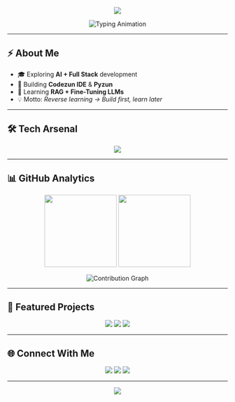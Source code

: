 <!-- Animated GitHub Profile README -->

<p align="center">
  <img src="https://komarev.com/ghpvc/?username=YOURUSERNAME&label=👀%20Profile%20Views&color=blueviolet&style=flat-square" />
</p>

<!-- Typing SVG -->
<p align="center">
  <img src="https://readme-typing-svg.herokuapp.com?font=Fira+Code&weight=600&size=24&duration=4000&pause=1000&color=FF6EC4&center=true&vCenter=true&width=600&lines=Engineering+Student+%7C+AI+Developer;Building+Generative+AI+Apps;Creator+of+Codezun+%26+Pyzun;Reverse+Learning+%F0%9F%94%A5+Build+First+Learn+Later" alt="Typing Animation" />
</p>

---

## ⚡ About Me  
- 🎓 Exploring **AI + Full Stack** development  
- 🚀 Building **Codezun IDE** & **Pyzun**  
- 🌱 Learning **RAG + Fine-Tuning LLMs**  
- 💡 Motto: *Reverse learning → Build first, learn later*  

---

## 🛠️ Tech Arsenal  
<p align="center">
  <img src="https://skillicons.dev/icons?i=python,cpp,js,ts,react,nextjs,nodejs,tailwind,docker,vercel,git,github,vscode,linux&perline=7" />
</p>

---

## 📊 GitHub Analytics  
<p align="center">
  <img src="https://github-readme-stats.vercel.app/api?username=taizun&show_icons=true&theme=radical&hide_border=true&count_private=true" height="165"/>
  <img src="https://github-readme-streak-stats.herokuapp.com/?user=taizun&theme=radical&hide_border=true" height="165"/>
</p>

<p align="center">
  <img src="https://github-readme-activity-graph.vercel.app/graph?username=taizun&theme=react-dark&hide_border=true&area=true" alt="Contribution Graph" />
</p>

---

## 🚀 Featured Projects  
<p align="center">
  <a href="#"><img src="https://img.shields.io/badge/Codezun-3D%20Online%20IDE-FF6EC4?style=for-the-badge&logo=codeforces&logoColor=white"></a>
  <a href="#"><img src="https://img.shields.io/badge/Pyzun-Python%20IDE-7873f5?style=for-the-badge&logo=python&logoColor=white"></a>
  <a href="#"><img src="https://img.shields.io/badge/Taizun%20AI-3D%20Multimodal%20Chat-F9A825?style=for-the-badge&logo=rocket&logoColor=white"></a>
</p>

---

## 🌐 Connect With Me  
<p align="center">
  <a href="https://linkedin.com/in/YOURUSERNAME"><img src="https://img.shields.io/badge/-LinkedIn-0A66C2?style=for-the-badge&logo=linkedin&logoColor=white"></a>
  <a href="https://twitter.com/YOURUSERNAME"><img src="https://img.shields.io/badge/-Twitter-1DA1F2?style=for-the-badge&logo=twitter&logoColor=white"></a>
  <a href="mailto:YOURMAIL@gmail.com"><img src="https://img.shields.io/badge/-Email-D14836?style=for-the-badge&logo=gmail&logoColor=white"></a>
</p>

---

<!-- Footer Wave -->
<p align="center">
  <img src="https://capsule-render.vercel.app/api?type=waving&color=0:7873f5,100:ff6ec4&height=120&section=footer"/>
</p>

